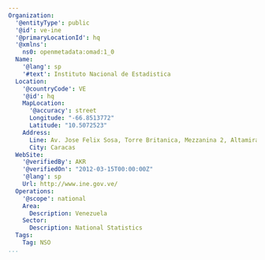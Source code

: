 ```yaml
---
Organization:
  '@entityType': public
  '@id': ve-ine
  '@primaryLocationId': hq
  '@xmlns':
    ns0: openmetadata:omad:1_0
  Name:
    '@lang': sp
    '#text': Instituto Nacional de Estadistica
  Location:
    '@countryCode': VE
    '@id': hq
    MapLocation:
      '@accuracy': street
      Longitude: "-66.8513772"
      Latitude: "10.5072523"
    Address:
      Line: Av. Jose Felix Sosa, Torre Britanica, Mezzanina 2, Altamira
      City: Caracas
  WebSite:
    '@verifiedBy': AKR
    '@verifiedOn': "2012-03-15T00:00:00Z"
    '@lang': sp
    Url: http://www.ine.gov.ve/
  Operations:
    '@scope': national
    Area:
      Description: Venezuela
    Sector:
      Description: National Statistics
  Tags:
    Tag: NSO
...
```

